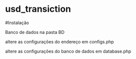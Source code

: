 # usd_transiction

#Instalação

Banco de dados na pasta BD

altere as configurações do endereço em configs.php

altere as configurações do banco de dados em database.php